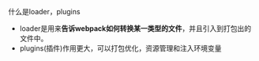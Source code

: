 什么是loader，plugins
- loader是用来**告诉webpack如何转换某一类型的文件**，并且引入到打包出的文件中。
- plugins(插件)作用更大，可以打包优化，资源管理和注入环境变量